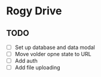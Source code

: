 # Rogy Drive 

## TODO

- [ ] Set up database and data modal
- [ ] Move volder opne state to URL
- [ ] Add auth
- [ ] Add file uploading